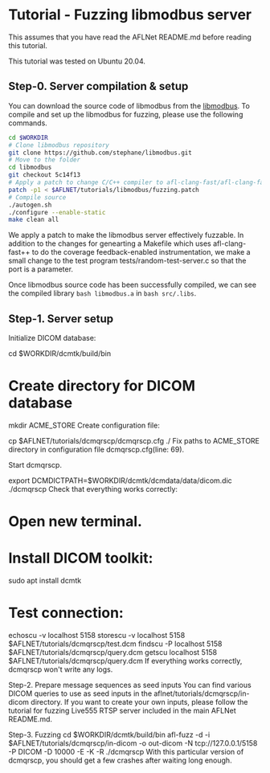 # Tutorial - Fuzzing libmodbus server
This assumes that you have read the AFLNet README.md before reading this tutorial.

This tutorial was tested on Ubuntu 20.04.

## Step-0. Server compilation & setup
You can download the source code of libmodbus from the [libmodbus](https://github.com/stephane/libmodbus). To compile and set up the libmodbus for fuzzing, please use the following commands.

```bash
cd $WORKDIR
# Clone libmodbus repository
git clone https://github.com/stephane/libmodbus.git
# Move to the folder
cd libmodbus
git checkout 5c14f13
# Apply a patch to change C/C++ compiler to afl-clang-fast/afl-clang-fast++
patch -p1 < $AFLNET/tutorials/libmodbus/fuzzing.patch
# Compile source
./autogen.sh
./configure --enable-static
make clean all
```
We apply a patch to make the libmodbus server effectively fuzzable. In addition to the changes for genearting a Makefile which uses afl-clang-fast++ to do the coverage feedback-enabled instrumentation, we make a small change to the test program tests/random-test-server.c so that the port is a parameter. 

Once libmodbus source code has been successfully compiled, we can see the compiled library ```bash libmodbus.a``` in ```bash src/.libs```.

## Step-1. Server setup


Initialize DICOM database:

cd $WORKDIR/dcmtk/build/bin

# Create directory for DICOM database
mkdir ACME_STORE
Create configuration file:

cp $AFLNET/tutorials/dcmqrscp/dcmqrscp.cfg ./
Fix paths to ACME_STORE directory in configuration file dcmqrscp.cfg(line: 69).

Start dcmqrscp.

export DCMDICTPATH=$WORKDIR/dcmtk/dcmdata/data/dicom.dic
./dcmqrscp
Check that everything works correctly:

# Open new terminal.
# Install DICOM toolkit:
sudo apt install dcmtk

# Test connection:
echoscu -v localhost 5158
storescu -v localhost 5158 $AFLNET/tutorials/dcmqrscp/test.dcm
findscu -P localhost 5158 $AFLNET/tutorials/dcmqrscp/query.dcm
getscu localhost 5158 $AFLNET/tutorials/dcmqrscp/query.dcm
If everything works correctly, dcmqrscp won't write any logs.

Step-2. Prepare message sequences as seed inputs
You can find various DICOM queries to use as seed inputs in the aflnet/tutorials/dcmqrscp/in-dicom directory. If you want to create your own inputs, please follow the tutorial for fuzzing Live555 RTSP server included in the main AFLNet README.md.

Step-3. Fuzzing
cd $WORKDIR/dcmtk/build/bin
afl-fuzz -d -i $AFLNET/tutorials/dcmqrscp/in-dicom -o out-dicom -N tcp://127.0.0.1/5158 -P DICOM -D 10000 -E -K -R ./dcmqrscp
With this particular version of dcmqrscp, you should get a few crashes after waiting long enough.

 

